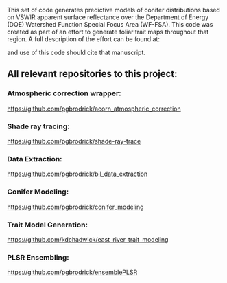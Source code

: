 This set of code generates predictive models of conifer distributions based on VSWIR apparent surface reflectance
over the Department of Energy (DOE) Watershed Function Special Focus Area (WF-FSA).  This code was created as 
part of an effort to 
generate foliar trait maps throughout that region.  A full description of the effort can be found at:



and use of this code should cite that manuscript.

## All relevant repositories to this project:

### Atmospheric correction wrapper: 
https://github.com/pgbrodrick/acorn_atmospheric_correction

### Shade ray tracing: 
https://github.com/pgbrodrick/shade-ray-trace

### Data Extraction:
https://github.com/pgbrodrick/bil_data_extraction

### Conifer Modeling:
https://github.com/pgbrodrick/conifer_modeling

### Trait Model Generation:
https://github.com/kdchadwick/east_river_trait_modeling

### PLSR Ensembling:
https://github.com/pgbrodrick/ensemblePLSR

